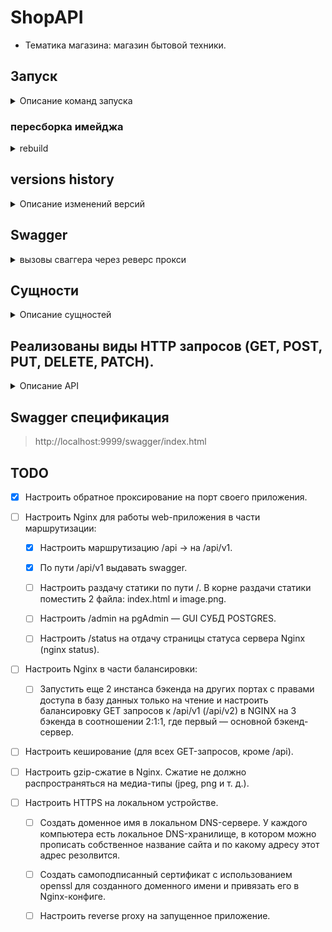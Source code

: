 # ShopAPI

* Тематика магазина: магазин бытовой техники.

## Запуск

<details>
  <summary>Описание команд запуска</summary>

* `mvn clean install -DskipTests -X` установка в локальный репозиторий
* `mvn jib:dockerBuild` создание образа докер с помощью jib
* `docker compose up` запуск контейнеров
* `docker compose dowm` остановка контейнеров

</details>

### пересборка имейджа

<details>
  <summary>rebuild</summary>

* `docker compose down`
* `mvn clean install`
* `docker rmi backend`
* `mvn jib:dockerBuild`

</details>

## versions history

<details>
  <summary>Описание изменений версий</summary>

* v0.1.0 реализован основной функционал + апи + сваггер, postgress в докере
* v1.0.0 приложение перенесено в контейнер, сборка image через JIB
* v1.1.0 Добавлен NGINX. Реализован реверс прокси (прямой доступ к порту контейнера и бд оставлен для отладки). Маршрутизация /api -> на /api/v1
* 

</details>

## Swagger

<details>
  <summary>вызовы сваггера через реверс прокси</summary>

* http://localhost/api/v1
* http://localhost/docs
* http://localhost/docs/swagger-config

</details>

## Сущности

<details>
  <summary>Описание сущностей</summary>

```
// Клиент
client
{
    id
    client_name
    client_surname
    birthday
    gender
    registration_date
    address_id
}
```

```
// Товар
product
{
    id
    name
    category
    price
    available_stock // число закупленных экземпляров товара
    last_update_date // число последней закупки
    supplier_id
    image_id: UUID
}
```

```
// Поставщики
supplier
{
    id
    name
    address_id
    phone_number
}
```

```
// Изображения товаров
images
{
    id : UUID
    image: bytea
}
```

```
// Адреса

address 
{
    id
    country
    city
    street
}
```

</details>

## Реализованы виды HTTP запросов (GET, POST, PUT, DELETE, PATCH).

<details>
  <summary>Описание API</summary>

Реализованы HTTP запросы (GET, POST, PUT, DELETE, PATCH).

- Для клиентов:

    1) Добавление клиента (на вход подается json, соответствующей структуре, описанной сверху).

    2) Удаление клиента (по его идентификатору)

    3) Получение клиентов по имени и фамилии (параметры - имя и фамилия)

    4) Получение всех клиентов (В данном запросе необходимо предусмотреть опциональные параметры пагинации в строке
       запроса: limit и offset). В случае отсутствия эти параметров возвращать весь список.

    5) Изменение адреса клиента (параметры: Id и новый адрес в виде json в соответствии с выше описанным форматом)

- Для товаров:

    1) Добавление товара (на вход подается json, соответствующей структуре, описанной сверху).

    2) Уменьшение количества товара (на вход запросу подается id товара и на сколько уменьшить)

    3) Получение товара по id

    4) Получение всех доступных товаров

    5) Удаление товара по id

- Для поставщиков:

    1) Добавление поставщика (на вход подается json, соответствующей структуре, описанной сверху).

    2) Изменение адреса поставщика (параметры: Id и новый адрес в виде json в соответствии с выше описанным форматом)

    3) Удаление поставщика по id

    4) Получение всех поставщиков

    5) Получение поставщика по id

- Для изображений:

    1) добавление изображения (на вход подается byte array изображения и id товара).

    2) Изменение изображения (на вход подается id изображения и новая строка для замены)

    3) Удаление изображения по id изображения

    4) Получение изображения конкретного товара (по id товара)

    5) Получение изображения по id изображения

</details>

## Swagger спецификация

> http://localhost:9999/swagger/index.html

## TODO

- [x] Настроить обратное проксирование на порт своего приложения.


- [ ] Настроить Nginx для работы web-приложения в части маршрутизации:
    - [x] Настроить маршрутизацию /api -> на /api/v1.
    - [x] По пути /api/v1 выдавать swagger.
    - [ ] Настроить раздачу статики по пути /. В корне раздачи статики поместить 2 файла: index.html и image.png.
    - [ ] Настроить /admin на pgAdmin — GUI СУБД POSTGRES.
    - [ ] Настроить /status на отдачу страницы статуса сервера Nginx (nginx status).


- [ ] Настроить Nginx в части балансировки:

    - [ ] Запустить еще 2 инстанса бэкенда на других портах с правами доступа в базу данных только на чтение и настроить
      балансировку GET запросов к /api/v1 (/api/v2) в NGINX на 3 бэкенда в соотношении 2:1:1, где первый — основной
      бэкенд-сервер.


- [ ] Настроить кеширование (для всех GET-запросов, кроме /api).


- [ ] Настроить gzip-сжатие в Nginx. Сжатие не должно распространяться на медиа-типы (jpeg, png и т. д.).

- [ ] Настроить HTTPS на локальном устройстве.

    - [ ] Создать доменное имя в локальном DNS-сервере. У каждого компьютера есть локальное DNS-хранилище, в котором
      можно прописать собственное название сайта и по какому адресу этот адрес резолвится.

    - [ ] Создать самоподписанный сертификат с использованием openssl для созданного доменного имени и привязать его в
      Nginx-конфиге.

    - [ ] Настроить reverse proxy на запущенное приложение.
